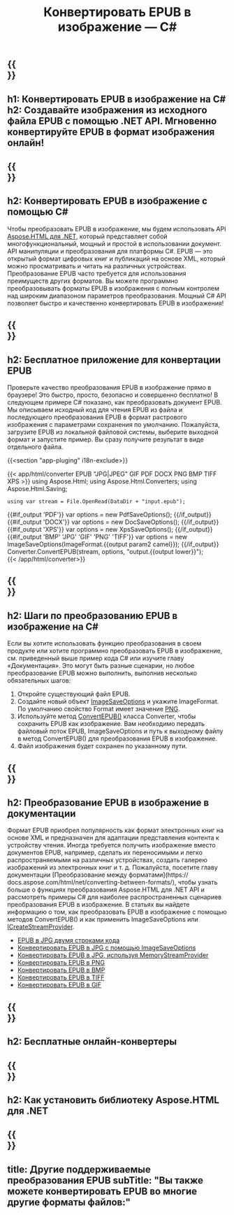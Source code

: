 ﻿---
translation: true
template: /templates/_template-conversion-child.md
title: Конвертировать EPUB в изображение — C#
description: Пример кода C# для преобразования EPUB в изображение. Попробуйте онлайн-конвертер EPUB в изображения бесплатно!
url: /net/conversion/epub-to-image/
family: html
platformtag: net
feature: conversion
informat: EPUB
outformat: "Image"
otherformats: PDF DOCX XPS JPEG BMP GIF PNG TIFF
---

{{<section banner>}}
---
h1: Конвертировать EPUB в изображение на C#
h2: Создавайте изображения из исходного файла EPUB с помощью .NET API. Мгновенно конвертируйте EPUB в формат изображения онлайн!
---

{{<section overview>}}
---
h2: Конвертировать EPUB в изображение с помощью C#
---

Чтобы преобразовать EPUB в изображение, мы будем использовать API [Aspose.HTML для .NET](https://products.aspose.com/html/net/), который представляет собой многофункциональный, мощный и простой в использовании документ. API манипуляции и преобразования для платформы C#. EPUB — это открытый формат цифровых книг и публикаций на основе XML, который можно просматривать и читать на различных устройствах. Преобразование EPUB часто требуется для использования преимуществ других форматов. Вы можете программно преобразовывать форматы EPUB в изображения с полным контролем над широким диапазоном параметров преобразования. Мощный C# API позволяет быстро и качественно конвертировать EPUB в изображения!

{{<section demos>}}
---
h2: Бесплатное приложение для конвертации EPUB
---

Проверьте качество преобразования EPUB в изображение прямо в браузере! Это быстро, просто, безопасно и совершенно бесплатно! В следующем примере C# показано, как преобразовать документ EPUB. Мы описываем исходный код для чтения EPUB из файла и последующего преобразования EPUB в формат растрового изображения с параметрами сохранения по умолчанию. Пожалуйста, загрузите EPUB из локальной файловой системы, выберите выходной формат и запустите пример. Вы сразу получите результат в виде отдельного файла.

{{<section "app-pluging" i18n-exclude>}}

{{< app/html/converter EPUB "JPG|JPEG" GIF PDF DOCX PNG BMP TIFF XPS >}}
using Aspose.Html;
using Aspose.Html.Converters;
using Aspose.Html.Saving;

    using var stream = File.OpenRead(DataDir + "input.epub");
{{#if_output 'PDF'}}
    var options = new PdfSaveOptions();
{{/if_output}}
{{#if_output 'DOCX'}}
    var options = new DocSaveOptions();
{{/if_output}}
{{#if_output 'XPS'}}
    var options = new XpsSaveOptions();
{{/if_output}}
{{#if_output 'BMP' 'JPG' 'GIF' 'PNG' 'TIFF'}}
    var options = new ImageSaveOptions(ImageFormat.{{output param2 camel}});
{{/if_output}}
    Converter.ConvertEPUB(stream, options, "output.{{output lower}}");   
{{< /app/html/converter>}}


{{<section steps>}}
---
h2: Шаги по преобразованию EPUB в изображение на C#
---

Если вы хотите использовать функцию преобразования в своем продукте или хотите программно преобразовать EPUB в изображение, см. приведенный выше пример кода C# или изучите главу «Документация». Это могут быть разные сценарии, но любое преобразование EPUB можно выполнить, выполнив несколько обязательных шагов:

1. Откройте существующий файл EPUB.
1. Создайте новый объект [ImageSaveOptions](https://reference.aspose.com/html/net/aspose.html.saving/imagesaveoptions) и укажите ImageFormat. По умолчанию свойство Format имеет значение [PNG](https://reference.aspose.com/html/net/aspose.html.rendering.image/imageformat).
1. Используйте метод [ConvertEPUB()](https://reference.aspose.com/html/net/aspose.html.converters.converter/convertepub/methods/27) класса Converter, чтобы сохранить EPUB как изображение. Вам необходимо передать файловый поток EPUB, ImageSaveOptions и путь к выходному файлу в метод ConvertEPUB() для преобразования EPUB в изображение.
1. Файл изображения будет сохранен по указанному пути.




{{<section documentation>}}
---
h2: Преобразование EPUB в изображение в документации
---

Формат EPUB приобрел популярность как формат электронных книг на основе XML и предназначен для адаптации представления контента к устройству чтения. Иногда требуется получить изображение вместо документов EPUB, например, сделать их переносимыми и легко распространяемыми на различных устройствах, создать галерею изображений из электронных книг и т. д. Пожалуйста, посетите главу документации [Преобразование между форматами](https:// docs.aspose.com/html/net/converting-between-formats/), чтобы узнать больше о функциях преобразования Aspose.HTML для .NET API и рассмотреть примеры C# для наиболее распространенных сценариев преобразования EPUB в изображение. В статьях вы найдете информацию о том, как преобразовать EPUB в изображение с помощью методов ConvertEPUB() и как применить ImageSaveOptions или [ICreateStreamProvider](https://reference.aspose.com/html/net/aspose.html.io/icreatestreamprovider).

  - <a href="https://docs.aspose.com/html/net/converting-between-formats/epub-to-jpg/#epub-to-jpg-by-two-lines-of-code" target="_blank">EPUB в JPG двумя строками кода</a>
  - <a href="https://docs.aspose.com/html/net/converting-between-formats/epub-to-jpg/#convert-epub-to-jpg-using-imagesaveoptions" target="_blank" >Конвертировать EPUB в JPG с помощью ImageSaveOptions</a>
  - <a href="https://docs.aspose.com/html/net/converting-between-formats/epub-to-jpg/#output-stream-providers" target="_blank">Конвертировать EPUB в JPG, используя MemoryStreamProvider</a>
  - <a href="https://docs.aspose.com/html/net/converting-between-formats/epub-to-png/" target="_blank">Конвертировать EPUB в PNG</a>
  - <a href="https://docs.aspose.com/html/net/converting-between-formats/epub-to-bmp/" target="_blank">Конвертировать EPUB в BMP</a>
  - <a href="https://docs.aspose.com/html/net/converting-between-formats/epub-to-tiff/" target="_blank">Конвертировать EPUB в TIFF</a>
  - <a href="https://docs.aspose.com/html/net/converting-between-formats/epub-to-gif/" target="_blank">Конвертировать EPUB в GIF</a>


{{<section online-converters>}}
---
h2: Бесплатные онлайн-конвертеры
---

{{<section get-started>}}
---
h2: Как установить библиотеку Aspose.HTML для .NET
---

{{<section other-conversions>}}
---
title: Другие поддерживаемые преобразования EPUB
subTitle: "Вы также можете конвертировать EPUB во многие другие форматы файлов:"
---